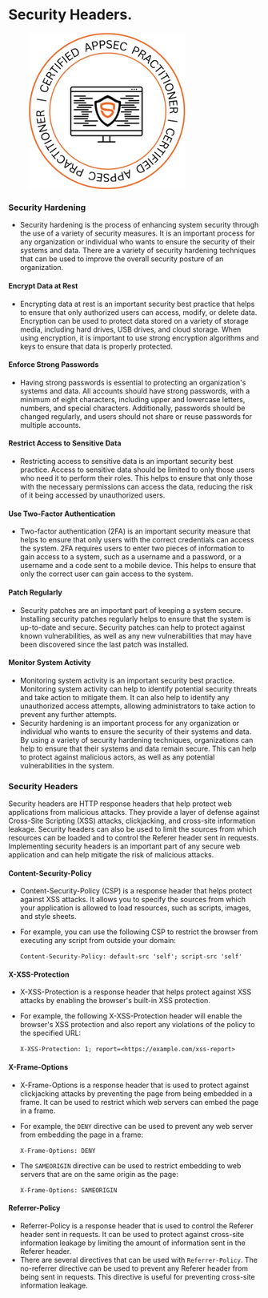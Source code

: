 # Security Headers.

<figure><img src=".gitbook/assets/image (2).png" alt="" width="314"><figcaption></figcaption></figure>



### **Security Hardening**

* Security hardening is the process of enhancing system security through the use of a variety of security measures. It is an important process for any organization or individual who wants to ensure the security of their systems and data. There are a variety of security hardening techniques that can be used to improve the overall security posture of an organization.

#### **Encrypt Data at Rest**

* Encrypting data at rest is an important security best practice that helps to ensure that only authorized users can access, modify, or delete data. Encryption can be used to protect data stored on a variety of storage media, including hard drives, USB drives, and cloud storage. When using encryption, it is important to use strong encryption algorithms and keys to ensure that data is properly protected.

#### **Enforce Strong Passwords**

* Having strong passwords is essential to protecting an organization's systems and data. All accounts should have strong passwords, with a minimum of eight characters, including upper and lowercase letters, numbers, and special characters. Additionally, passwords should be changed regularly, and users should not share or reuse passwords for multiple accounts.

#### **Restrict Access to Sensitive Data**

* Restricting access to sensitive data is an important security best practice. Access to sensitive data should be limited to only those users who need it to perform their roles. This helps to ensure that only those with the necessary permissions can access the data, reducing the risk of it being accessed by unauthorized users.

#### **Use Two-Factor Authentication**

* Two-factor authentication (2FA) is an important security measure that helps to ensure that only users with the correct credentials can access the system. 2FA requires users to enter two pieces of information to gain access to a system, such as a username and a password, or a username and a code sent to a mobile device. This helps to ensure that only the correct user can gain access to the system.

#### **Patch Regularly**

* Security patches are an important part of keeping a system secure. Installing security patches regularly helps to ensure that the system is up-to-date and secure. Security patches can help to protect against known vulnerabilities, as well as any new vulnerabilities that may have been discovered since the last patch was installed.

#### **Monitor System Activity**

* Monitoring system activity is an important security best practice. Monitoring system activity can help to identify potential security threats and take action to mitigate them. It can also help to identify any unauthorized access attempts, allowing administrators to take action to prevent any further attempts.
* Security hardening is an important process for any organization or individual who wants to ensure the security of their systems and data. By using a variety of security hardening techniques, organizations can help to ensure that their systems and data remain secure. This can help to protect against malicious actors, as well as any potential vulnerabilities in the system.



### **Security Headers**

Security headers are HTTP response headers that help protect web applications from malicious attacks. They provide a layer of defense against Cross-Site Scripting (XSS) attacks, clickjacking, and cross-site information leakage. Security headers can also be used to limit the sources from which resources can be loaded and to control the Referer header sent in requests. Implementing security headers is an important part of any secure web application and can help mitigate the risk of malicious attacks.

#### **Content-Security-Policy**

* Content-Security-Policy (CSP) is a response header that helps protect against XSS attacks. It allows you to specify the sources from which your application is allowed to load resources, such as scripts, images, and style sheets.
*   For example, you can use the following CSP to restrict the browser from executing any script from outside your domain:

    `Content-Security-Policy: default-src 'self'; script-src 'self'`

#### **X-XSS-Protection**

* X-XSS-Protection is a response header that helps protect against XSS attacks by enabling the browser's built-in XSS protection.
*   For example, the following X-XSS-Protection header will enable the browser's XSS protection and also report any violations of the policy to the specified URL:

    `X-XSS-Protection: 1; report=<https://example.com/xss-report>`

#### **X-Frame-Options**

* X-Frame-Options is a response header that is used to protect against clickjacking attacks by preventing the page from being embedded in a frame. It can be used to restrict which web servers can embed the page in a frame.
*   For example, the `DENY` directive can be used to prevent any web server from embedding the page in a frame:

    `X-Frame-Options: DENY`
*   The `SAMEORIGIN` directive can be used to restrict embedding to web servers that are on the same origin as the page:

    `X-Frame-Options: SAMEORIGIN`

#### **Referrer-Policy**

* Referrer-Policy is a response header that is used to control the Referer header sent in requests. It can be used to protect against cross-site information leakage by limiting the amount of information sent in the Referer header.
* There are several directives that can be used with `Referrer-Policy`. The no-referrer directive can be used to prevent any Referer header from being sent in requests. This directive is useful for preventing cross-site information leakage.

